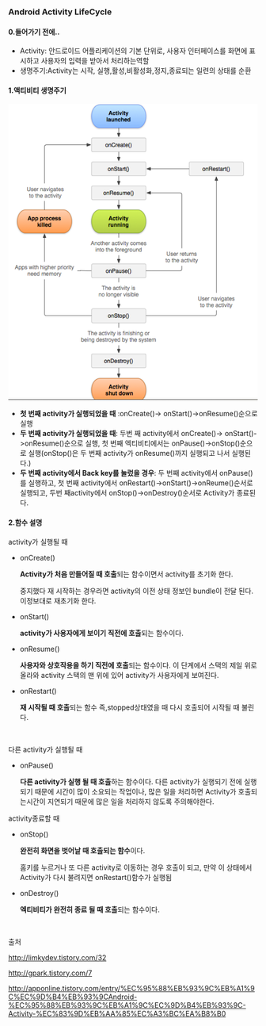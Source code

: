 ### Android Activity LifeCycle

#### 0.들어가기 전에..

+ Activity: 안드로이드 어플리케이션의 기본 단위로, 사용자 인터페이스를 화면에 표시하고 사용자의 입력을 받아서 처리하는역할
+ 생명주기:Activity는 시작, 실행,활성,비활성화,정지,종료되는 일련의 상태를 순환

#### 1.액티비티 생명주기

![image](https://raw.githubusercontent.com/Hongsomang/TIL/master/android/study/image/activitylifecycle.PNG)

+ **첫 번째 activity가 실행되었을 때** :onCreate()-> onStart()->onResume()순으로 실행
+ **두 번째 activity가 실행되었을 때**: 두번 째 activity에서 onCreate()-> onStart()->onResume()순으로 실행, 첫 번째 엑티비티에서는 onPause()->onStop()순으로 실행(onStop()은 두 번째 activity가 onResume()까지 실행되고 나서 실행된다.)
+ **두 번째 activity에서 Back key를 눌렀을 경우**:  두 번째 activity에서  onPause()를 실행하고, 첫 번째 activity에서  onRestart()->onStart()->onReume()순서로 실행되고, 두번 째activity에서 onStop()->onDestroy()순서로 Activity가 종료된다.



#### 2.함수 설명

activity가 실행될 때

+ onCreate()

  **Activity가 처음 만들어질 때 호출**되는 함수이면서 activity를 초기화 한다.

  중지했다 재 시작하는 경우라면  activity의 이전 상태 정보인 bundle이 전달 된다. 이정보대로 재초기화 한다.

+ onStart()

  **activity가 사용자에게 보이기 직전에 호출**되는 함수이다.

+ onResume()

  **사용자와 상호작용을 하기 직전에 호출**되는 함수이다. 이 단계에서 스택의 제일 위로 올라와 activity 스택의 맨 위에 있어 activity가 사용자에게 보여진다.

+ onRestart()

  **재 시작될 때 호출**되는 함수 즉,stopped상태였을 때 다시 호출되어 시작될 때 불린다.	

  ​

다른 activity가 실행될 때

+ onPause()

  **다른 activity가 실행 될 때 호출**하는 함수이다.  다른 activity가 실행되기 전에 실행 되기 때문에 시간이 많이 소요되는 작업이나, 많은 일을 처리하면 Activity가 호출되는시간이 지연되기 때문에 많은 일을 처리하지 않도록 주의해야한다.

activity종료할 때

+ onStop()

  **완전히 화면을 벗어날 때 호출되는 함수**이다. 

  홈키를 누르거나 또 다른 activity로 이동하는 경우 호출이 되고, 만약 이 상태에서 Activity가 다시 불려지면 onRestart()함수가 실행됨


+ onDestroy()

  **엑티비티가 완전히 종료 될 때 호출**되는 함수이다.

  ​

출처

http://limkydev.tistory.com/32

http://gpark.tistory.com/7

http://apponline.tistory.com/entry/%EC%95%88%EB%93%9C%EB%A1%9C%EC%9D%B4%EB%93%9CAndroid-%EC%95%88%EB%93%9C%EB%A1%9C%EC%9D%B4%EB%93%9C-Activity-%EC%83%9D%EB%AA%85%EC%A3%BC%EA%B8%B0	